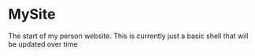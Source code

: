 # MySite
The start of my person website. This is currently just a basic shell that will be updated over time
